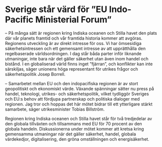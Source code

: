 # Sverige står värd för ”EU Indo-Pacific Ministerial Forum”

– På många sätt är regionen kring Indiska oceanen och Stilla havet den plats där vår planets framtid och vår framtida historia kommer att avgöras. Regionens utveckling är av direkt intresse för oss. Vi har ömsesidiga säkerhetsintressen och ett gemensamt intresse av att upprätthålla den regelbaserade världsordningen. I dag står båda parter inför liknande utmaningar, inte bara när det gäller säkerhet utan även inom handel och bistånd. I en globaliserad värld finns inget ”fjärran”, och konflikter kan inte särskiljas, säger unionens höga representant för utrikes frågor och säkerhetspolitik Josep Borrell.

– Samarbetet mellan EU och den indopacifiska regionen är av stort geopolitiskt och ekonomiskt värde. Växande spänningar sätter nu press på handel, teknologi, utrikes\- och säkerhetspolitik, vilket tydliggör Sveriges och EU:s behov att fördjupa partnerskap och politiska dialoger med regionen. Jag tror och hoppas det här mötet bidrar till ett ytterligare stärkt samarbete, säger utrikesminister Tobias Billström.

Regionen kring Indiska oceanen och Stilla havet står för två tredjedelar av den globala tillväxten och tillsammans med EU för 70 procent av den globala handeln. Diskussionerna under mötet kommer att kretsa kring gemensamma utmaningar när det gäller säkerhet, handel, globala värdekedjor, digitalisering, den gröna omställningen och energisäkerhet.
